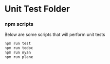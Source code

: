 # Unit Test Folder

### npm scripts
Below are some scripts that will perform unit tests
```sh
npm run test
npm run todoc
npm run nyan 
npm run plane
```

